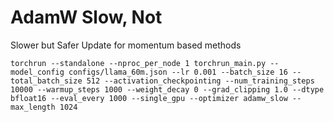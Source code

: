 # AdamW Slow, Not
Slower but Safer Update for momentum based methods
```
torchrun --standalone --nproc_per_node 1 torchrun_main.py --model_config configs/llama_60m.json --lr 0.001 --batch_size 16 --total_batch_size 512 --activation_checkpointing --num_training_steps 10000 --warmup_steps 1000 --weight_decay 0 --grad_clipping 1.0 --dtype bfloat16 --eval_every 1000 --single_gpu --optimizer adamw_slow --max_length 1024
```
